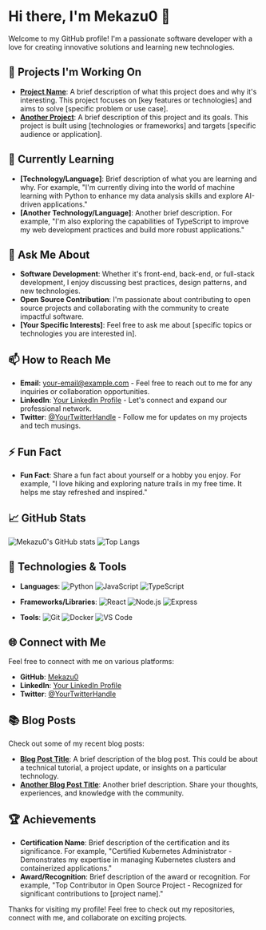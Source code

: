 # Hi there, I'm Mekazu0 👋

Welcome to my GitHub profile! I'm a passionate software developer with a love for creating innovative solutions and learning new technologies.

## 🔭 Projects I'm Working On

- **[Project Name](https://github.com/Mekazu0/project-repo)**: A brief description of what this project does and why it's interesting. This project focuses on [key features or technologies] and aims to solve [specific problem or use case].
- **[Another Project](https://github.com/Mekazu0/another-project-repo)**: A brief description of this project and its goals. This project is built using [technologies or frameworks] and targets [specific audience or application].

## 🌱 Currently Learning

- **[Technology/Language]**: Brief description of what you are learning and why. For example, "I'm currently diving into the world of machine learning with Python to enhance my data analysis skills and explore AI-driven applications."
- **[Another Technology/Language]**: Another brief description. For example, "I'm also exploring the capabilities of TypeScript to improve my web development practices and build more robust applications."

## 💬 Ask Me About

- **Software Development**: Whether it's front-end, back-end, or full-stack development, I enjoy discussing best practices, design patterns, and new technologies.
- **Open Source Contribution**: I'm passionate about contributing to open source projects and collaborating with the community to create impactful software.
- **[Your Specific Interests]**: Feel free to ask me about [specific topics or technologies you are interested in].

## 📫 How to Reach Me

- **Email**: [your-email@example.com](mailto:your-email@example.com) - Feel free to reach out to me for any inquiries or collaboration opportunities.
- **LinkedIn**: [Your LinkedIn Profile](https://www.linkedin.com/in/your-linkedin-profile) - Let's connect and expand our professional network.
- **Twitter**: [@YourTwitterHandle](https://twitter.com/YourTwitterHandle) - Follow me for updates on my projects and tech musings.

## ⚡ Fun Fact

- **Fun Fact**: Share a fun fact about yourself or a hobby you enjoy. For example, "I love hiking and exploring nature trails in my free time. It helps me stay refreshed and inspired."

## 📈 GitHub Stats

![Mekazu0's GitHub stats](https://github-readme-stats.vercel.app/api?username=Mekazu0&show_icons=true&theme=radical)
![Top Langs](https://github-readme-stats.vercel.app/api/top-langs/?username=Mekazu0&layout=compact&theme=radical)

## 🚀 Technologies & Tools

- **Languages**: 
  ![Python](https://img.shields.io/badge/Python-3776AB?style=for-the-badge&logo=python&logoColor=white)
  ![JavaScript](https://img.shields.io/badge/JavaScript-F7DF1E?style=for-the-badge&logo=javascript&logoColor=black)
  ![TypeScript](https://img.shields.io/badge/TypeScript-007ACC?style=for-the-badge&logo=typescript&logoColor=white)
  
- **Frameworks/Libraries**: 
  ![React](https://img.shields.io/badge/React-20232A?style=for-the-badge&logo=react&logoColor=61DAFB)
  ![Node.js](https://img.shields.io/badge/Node.js-43853D?style=for-the-badge&logo=node-dot-js&logoColor=white)
  ![Express](https://img.shields.io/badge/Express-000000?style=for-the-badge&logo=express&logoColor=white)
  
- **Tools**: 
  ![Git](https://img.shields.io/badge/Git-F05032?style=for-the-badge&logo=git&logoColor=white)
  ![Docker](https://img.shields.io/badge/Docker-2496ED?style=for-the-badge&logo=docker&logoColor=white)
  ![VS Code](https://img.shields.io/badge/VS%20Code-0078D4?style=for-the-badge&logo=visual-studio-code&logoColor=white)

## 🌐 Connect with Me

Feel free to connect with me on various platforms:

- **GitHub**: [Mekazu0](https://github.com/Mekazu0)
- **LinkedIn**: [Your LinkedIn Profile](https://www.linkedin.com/in/your-linkedin-profile)
- **Twitter**: [@YourTwitterHandle](https://twitter.com/YourTwitterHandle)

## 📚 Blog Posts

Check out some of my recent blog posts:

- **[Blog Post Title](https://yourblog.com/blog-post)**: A brief description of the blog post. This could be about a technical tutorial, a project update, or insights on a particular technology.
- **[Another Blog Post Title](https://yourblog.com/another-blog-post)**: Another brief description. Share your thoughts, experiences, and knowledge with the community.

## 🏆 Achievements

- **Certification Name**: Brief description of the certification and its significance. For example, "Certified Kubernetes Administrator - Demonstrates my expertise in managing Kubernetes clusters and containerized applications."
- **Award/Recognition**: Brief description of the award or recognition. For example, "Top Contributor in Open Source Project - Recognized for significant contributions to [project name]."

Thanks for visiting my profile! Feel free to check out my repositories, connect with me, and collaborate on exciting projects.
